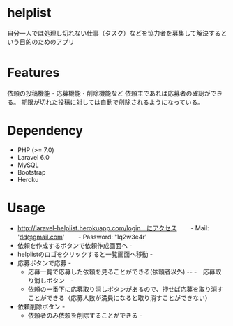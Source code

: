 # helplist
自分一人では処理し切れない仕事（タスク）などを協力者を募集して解決するという目的のためのアプリ

# Features　
依頼の投稿機能・応募機能・削除機能など
依頼主であれば応募者の確認ができる。
期限が切れた投稿に対しては自動で削除されるようになっている。

# Dependency
- PHP (>= 7.0)
- Laravel 6.0
- MySQL
- Bootstrap
- Heroku

# Usage
- http://laravel-helplist.herokuapp.com/login　にアクセス
　　- Mail: 'dd@gmail.com'
　　- Password: '1q2w3e4r'
- 依頼を作成するボタンで依頼作成画面へ -
- helplistのロゴをクリックすると一覧画面へ移動 -
- 応募ボタンで応募 -
  - 応募一覧で応募した依頼を見ることができる(依頼者以外) --
-　応募取り消しボタン　-
  - 依頼の一番下に応募取り消しボタンがあるので、押せば応募を取り消すことができる（応募人数が満員になると取り消すことができない）
- 依頼削除ボタン -
  - 依頼者のみ依頼を削除することができる -
